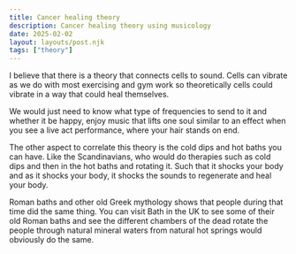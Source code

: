 ```yaml
---
title: Cancer healing theory 
description: Cancer healing theory using musicology
date: 2025-02-02
layout: layouts/post.njk
tags: ["theory"]
---
```


I believe that there is a theory that connects cells to sound. Cells can vibrate as we do with most exercising and gym work so theoretically cells could vibrate in a way that could heal themselves. 

We would just need to know what type of frequencies to send to it and whether it be happy, enjoy music that lifts one soul similar to an effect when you see a live act performance, where your hair stands on end.

The other aspect to correlate this theory is the cold dips and hot baths you can have. Like the Scandinavians, who would do therapies such as cold dips and then in the hot baths and rotating it. Such that it shocks your body and as it shocks your body, it shocks the sounds to regenerate and heal your body.

Roman baths and other old Greek mythology shows that people during that time did the same thing. You can visit Bath in the UK to see some of their old Roman baths and see the different chambers of the dead rotate the people through natural mineral waters from natural hot springs would obviously do the same.

